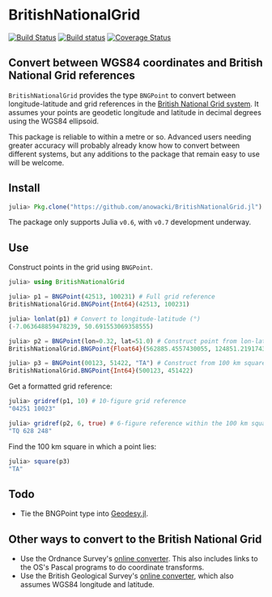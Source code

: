 # BritishNationalGrid

[![Build Status](https://img.shields.io/travis/anowacki/BritishNationalGrid.jl.svg?style=flat-square&label=linux)](https://travis-ci.org/anowacki/BritishNationalGrid.jl)
[![Build status](https://ci.appveyor.com/api/projects/status/sl5syqbammvm2ck9?svg=true)](https://ci.appveyor.com/project/AndyNowacki/britishnationalgrid)
[![Coverage Status](https://coveralls.io/repos/github/anowacki/BritishNationalGrid.jl/badge.svg?branch=master)](https://coveralls.io/github/anowacki/BritishNationalGrid.jl?branch=master)

## Convert between WGS84 coordinates and British National Grid references

`BritishNationalGrid` provides the type `BNGPoint` to convert between
longitude-latitude and grid references in the [British National Grid system](https://en.wikipedia.org/wiki/Ordnance_Survey_National_Grid).
It assumes your points are geodetic longitude and latitude in decimal
degrees using the WGS84 ellipsoid.

This package is reliable to within a metre or so.  Advanced users needing
greater accuracy will probably already know how to convert between different
systems, but any additions to the package that remain easy to use will
be welcome.

## Install
```julia
julia> Pkg.clone("https://github.com/anowacki/BritishNationalGrid.jl")
```

The package only supports Julia `v0.6`, with `v0.7` development underway.

## Use
Construct points in the grid using `BNGPoint`.

```julia
julia> using BritishNationalGrid

julia> p1 = BNGPoint(42513, 100231) # Full grid reference
BritishNationalGrid.BNGPoint{Int64}(42513, 100231)

julia> lonlat(p1) # Convert to longitude-latitude (°)
(-7.063648859478239, 50.691553069358555)

julia> p2 = BNGPoint(lon=0.32, lat=51.0) # Construct point from lon-lat
BritishNationalGrid.BNGPoint{Float64}(562885.4557430055, 124851.2191743746)

julia> p3 = BNGPoint(00123, 51422, "TA") # Construct from 100 km square name
BritishNationalGrid.BNGPoint{Int64}(500123, 451422)
```

Get a formatted grid reference:

```julia
julia> gridref(p1, 10) # 10-figure grid reference
"04251 10023"

julia> gridref(p2, 6, true) # 6-figure reference within the 100 km square TQ
"TQ 628 248"
```

Find the 100 km square in which a point lies:

```julia
julia> square(p3)
"TA"
```

## Todo
- Tie the BNGPoint type into [Geodesy.jl](https://github.com/JuliaGeo/Geodesy.jl).

## Other ways to convert to the British National Grid

- Use the Ordnance Survey's [online converter](https://www.ordnancesurvey.co.uk/gps/transformation/).  This also
  includes links to the OS's Pascal programs to do coordinate transforms.
- Use the British Geological Survey's [online converter](http://www.bgs.ac.uk/data/webservices/convertform.cfm), which also
  assumes WGS84 longitude and latitude.
